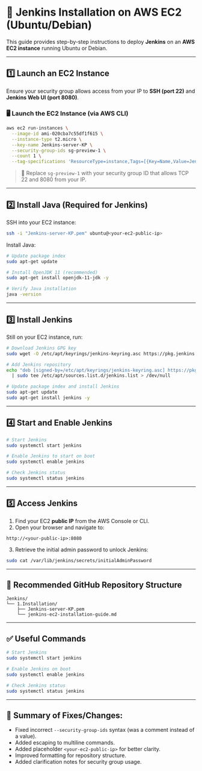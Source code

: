 # 🚀 Jenkins Installation on AWS EC2 (Ubuntu/Debian)

This guide provides step-by-step instructions to deploy **Jenkins** on an **AWS EC2 instance** running Ubuntu or Debian.

---

## 1️⃣ Launch an EC2 Instance

Ensure your security group allows access from your IP to **SSH (port 22)** and **Jenkins Web UI (port 8080)**.

### 🖥️ Launch the EC2 Instance (via AWS CLI)

```bash
aws ec2 run-instances \
  --image-id ami-020cba7c55df1f615 \
  --instance-type t2.micro \
  --key-name Jenkins-server-KP \
  --security-group-ids sg-preview-1 \
  --count 1 \
  --tag-specifications 'ResourceType=instance,Tags=[{Key=Name,Value=Jenkins-Server}]'
```

> 🔐 Replace `sg-preview-1` with your security group ID that allows TCP 22 and 8080 from your IP.

---

## 2️⃣ Install Java (Required for Jenkins)

SSH into your EC2 instance:

```bash
ssh -i "Jenkins-server-KP.pem" ubuntu@<your-ec2-public-ip>
```

Install Java:

```bash
# Update package index
sudo apt-get update

# Install OpenJDK 11 (recommended)
sudo apt-get install openjdk-11-jdk -y

# Verify Java installation
java -version
```

---

## 3️⃣ Install Jenkins

Still on your EC2 instance, run:

```bash
# Download Jenkins GPG key
sudo wget -O /etc/apt/keyrings/jenkins-keyring.asc https://pkg.jenkins.io/debian-stable/jenkins.io-2023.key

# Add Jenkins repository
echo "deb [signed-by=/etc/apt/keyrings/jenkins-keyring.asc] https://pkg.jenkins.io/debian-stable binary/" \
  | sudo tee /etc/apt/sources.list.d/jenkins.list > /dev/null

# Update package index and install Jenkins
sudo apt-get update
sudo apt-get install jenkins -y
```

---

## 4️⃣ Start and Enable Jenkins

```bash
# Start Jenkins
sudo systemctl start jenkins

# Enable Jenkins to start on boot
sudo systemctl enable jenkins

# Check Jenkins status
sudo systemctl status jenkins
```

---

## 5️⃣ Access Jenkins

1. Find your EC2 **public IP** from the AWS Console or CLI.
2. Open your browser and navigate to:

```
http://<your-public-ip>:8080
```

3. Retrieve the initial admin password to unlock Jenkins:

```bash
sudo cat /var/lib/jenkins/secrets/initialAdminPassword
```

---

## 📁 Recommended GitHub Repository Structure

```
Jenkins/
└── 1.Installation/
    ├── Jenkins-server-KP.pem
    └── jenkins-ec2-installation-guide.md
```

---

## ✅ Useful Commands

```bash
# Start Jenkins
sudo systemctl start jenkins

# Enable Jenkins on boot
sudo systemctl enable jenkins

# Check Jenkins status
sudo systemctl status jenkins
```

---

## 📝 Summary of Fixes/Changes:
- Fixed incorrect `--security-group-ids` syntax (was a comment instead of a value).
- Added escaping to multiline commands.
- Added placeholder `<your-ec2-public-ip>` for better clarity.
- Improved formatting for repository structure.
- Added clarification notes for security group usage.
